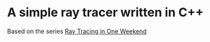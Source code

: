 # A simple ray tracer written in C++

Based on the series [Ray Tracing in One Weekend](https://github.com/RayTracing/raytracing.github.io/)